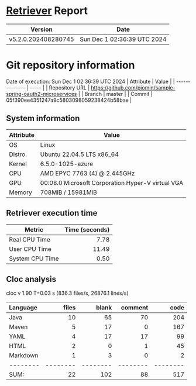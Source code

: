 # [Retriever](https://github.com/PalladioSimulator/Palladio-ReverseEngineering-Retriever) Report
| Version | Date |
| ------- | ---- |
| v5.2.0.202408280745 | Sun Dec  1 02:36:39 UTC 2024 |

# Git repository information
Date of execution: Sun Dec  1 02:36:39 UTC 2024
|    Attribute   | Value |
| -------------- | ----- |
| Repository URL | https://github.com/piomin/sample-spring-oauth2-microservices |
| Branch         | master |
| Commit         | 05f390ee4351247a9c5803098059238424b58bae |


## System information
| Attribute | Value |
| --------- | ----- |
| OS | Linux  |
| Distro | Ubuntu 22.04.5 LTS x86_64  |
| Kernel | 6.5.0-1025-azure  |
| CPU | AMD EPYC 7763 (4) @ 2.445GHz  |
| GPU | 00:08.0 Microsoft Corporation Hyper-V virtual VGA  |
| Memory | 708MiB / 15981MiB  |

## Retriever execution time
| Metric | Time (seconds) |
| --- | ---: |
| Real CPU Time | 7.78 |
| User CPU Time | 11.49 |
| System CPU Time | 0.50 |
<!--
Explainations:
- __Real CPU Time__: actual time the command has run (can be less than total time spent in user and system mode for multi-threaded processes)
- __User CPU Time__: time the command has spent running in user mode
- __System CPU Time__: time the command has spent running in system or kernel mode
-->

## Cloc analysis
cloc v 1.90  T=0.03 s (836.3 files/s, 26876.1 lines/s)

Language|files|blank|comment|code
:-------|-------:|-------:|-------:|-------:
Java|10|65|70|204
Maven|5|17|0|167
YAML|4|17|17|99
HTML|2|0|1|45
Markdown|1|3|0|2
--------|--------|--------|--------|--------
SUM:|22|102|88|517
